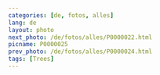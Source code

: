 ```yaml
---
categories: [de, fotos, alles]
lang: de
layout: photo
next_photo: /de/fotos/alles/P0000022.html
picname: P0000025
prev_photo: /de/fotos/alles/P0000024.html
tags: [Trees]
---
```

